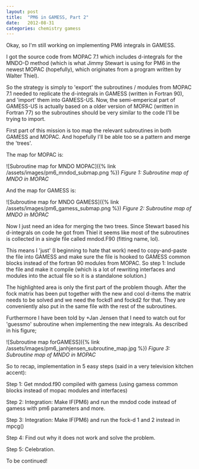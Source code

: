 ```yaml
---
layout: post
title:  "PM6 in GAMESS, Part 2"
date:   2012-08-31
categories: chemistry gamess
---
```


Okay, so I'm still working on implementing PM6 integrals in GAMESS.

I got the source code from MOPAC 7.1 which includes d-integrals for the MNDO-D method (which is what Jimmy Stewart is using for PM6 in the newest MOPAC (hopefully), which originates from a program written by Walter Thiel).

So the strategy is simply to 'export' the subroutines / modules from MOPAC 7.1 needed to replicate the d-integrals in GAMESS (written in Fortran 90),  and 'import' them into GAMESS-US.
Now, the semi-emperical part of GAMESS-US is actually based on a older version of MOPAC (written in Fortran 77) so the subroutines should be very similar to the code I'll be trying to import.

First part of this mission is too map the relevant subroutines in both GAMESS and MOPAC. And hopefully I'll be able too se a pattern and merge the 'trees'.

The map for MOPAC is:

![Subroutine map for MNDO MOPAC]({% link /assets/images/pm6_mndod_submap.png %})
*Figure 1: Subroutine map of MNDO in MOPAC*

And the map for GAMESS is:

![Subroutine map for MNDO GAMESS]({% link /assets/images/pm6_gamess_submap.png %})
*Figure 2: Subroutine map of MNDO in MOPAC*

Now I just need an idea for merging the two trees. Since Stewart based his d-integrals on code he got from Thiel it seems like most of the subroutines is collected in a single file called mndod.F90 (fitting name, lol).

This means I 'just' (I beginning to hate that work) need to copy-and-paste the file into GAMESS and make sure the file is hooked to GAMESS common blocks instead of the fortran 90 modules from MOPAC. So step 1: Include the file and make it compile (which is a lot of rewriting interfaces and modules into the actual file so it is a standalone solution.)

The highlighted area is only the first part of the problem though. After the fock matrix has been put together with the new and cool d-items the matrix needs to be solved and we need the fockd1 and fockd2 for that. They are conveniently also put in the same file with the rest of the subroutines.

Furthermore I have been told by +Jan Jensen that I need to watch out for 'guessmo' subroutine when implementing the new integrals. As described in his figure;

![Subroutine map forGAMESS]({% link /assets/images/pm6_janhjensen_subroutine_map.jpg %})
*Figure 3: Subroutine map of MNDO in MOPAC*

So to recap, implementation in 5 easy steps (said in a very television kitchen accent):

Step 1: Get mndod.f90 compiled with gamess (using gamess common blocks instead of mopac modules and interfaces)

Step 2: Integration: Make IF(PM6) and run the mndod code instead of gamess with pm6 parameters and more.

Step 3: Integration: Make IF(PM6) and run the fock-d 1 and 2 instead in mpcg()

Step 4: Find out why it does not work and solve the problem.

Step 5: Celebration.

To be continued!
